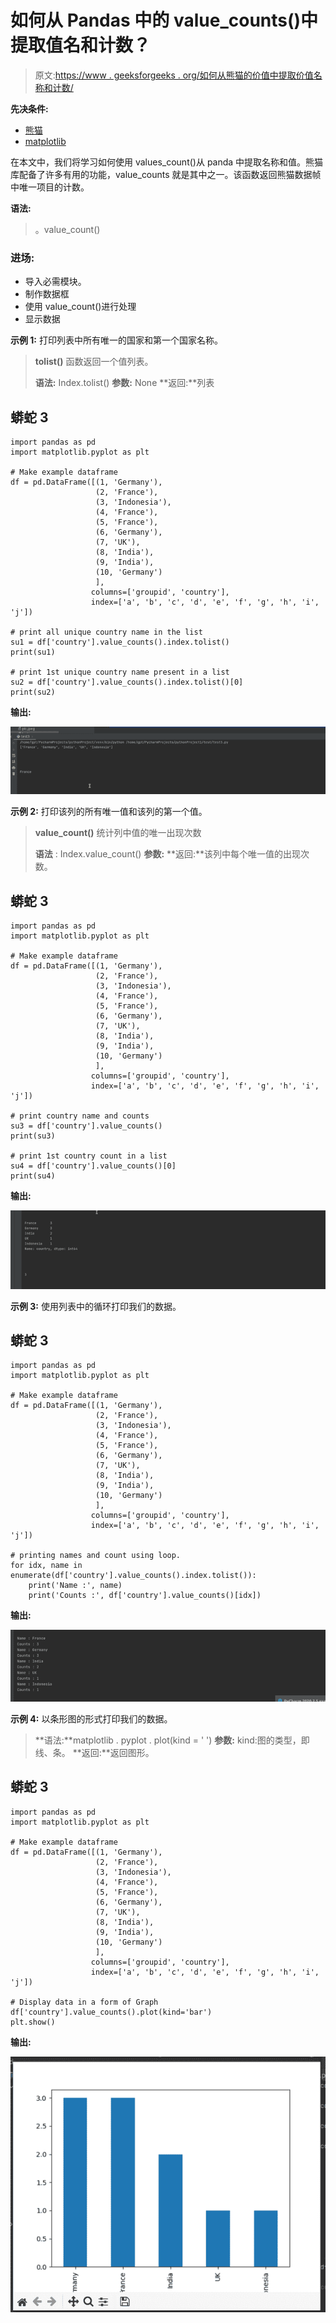# 如何从 Pandas 中的 value_counts()中提取值名和计数？

> 原文:[https://www . geeksforgeeks . org/如何从熊猫的价值中提取价值名称和计数/](https://www.geeksforgeeks.org/how-to-extract-the-value-names-and-counts-from-value_counts-in-pandas/)

**先决条件:**

*   [熊猫](https://www.geeksforgeeks.org/pandas-tutorial/)
*   [matplotlib](https://www.geeksforgeeks.org/python-introduction-matplotlib/)

在本文中，我们将学习如何使用 values_count()从 panda 中提取名称和值。熊猫库配备了许多有用的功能，value_counts 就是其中之一。该函数返回熊猫数据帧中唯一项目的计数。

**语法:**

> <object>。value_count()</object>

### **进场:**

*   导入必需模块。
*   制作数据框
*   使用 value_count()进行处理
*   显示数据

**示例 1:** 打印列表中所有唯一的国家和第一个国家名称。

> **tolist()** 函数返回一个值列表。
> 
> **语法:** Index.tolist()
> **参数:** None
> **返回:**列表

## 蟒蛇 3

```
import pandas as pd
import matplotlib.pyplot as plt

# Make example dataframe
df = pd.DataFrame([(1, 'Germany'),
                   (2, 'France'),
                   (3, 'Indonesia'),
                   (4, 'France'),
                   (5, 'France'),
                   (6, 'Germany'),
                   (7, 'UK'),
                   (8, 'India'),
                   (9, 'India'),
                   (10, 'Germany')
                   ],
                  columns=['groupid', 'country'],
                  index=['a', 'b', 'c', 'd', 'e', 'f', 'g', 'h', 'i', 'j'])

# print all unique country name in the list
su1 = df['country'].value_counts().index.tolist()
print(su1)

# print 1st unique country name present in a list
su2 = df['country'].value_counts().index.tolist()[0]
print(su2)
```

**输出:**

![](img/64cb1bba15e8bb743a10519f9052efa8.png)

**示例 2:** 打印该列的所有唯一值和该列的第一个值。

> **value_count()** 统计列中值的唯一出现次数
> 
> **语法** : Index.value_count()
> **参数:**
> **返回:**该列中每个唯一值的出现次数。

## 蟒蛇 3

```
import pandas as pd
import matplotlib.pyplot as plt

# Make example dataframe
df = pd.DataFrame([(1, 'Germany'),
                   (2, 'France'),
                   (3, 'Indonesia'),
                   (4, 'France'),
                   (5, 'France'),
                   (6, 'Germany'),
                   (7, 'UK'),
                   (8, 'India'),
                   (9, 'India'),
                   (10, 'Germany')
                   ],
                  columns=['groupid', 'country'],
                  index=['a', 'b', 'c', 'd', 'e', 'f', 'g', 'h', 'i', 'j'])

# print country name and counts
su3 = df['country'].value_counts()
print(su3)

# print 1st country count in a list
su4 = df['country'].value_counts()[0]
print(su4)
```

**输出:**

![](img/9eeeedafcca8d9d9a35ce59bf576eff2.png)

**示例 3:** 使用列表中的循环打印我们的数据。

## 蟒蛇 3

```
import pandas as pd
import matplotlib.pyplot as plt

# Make example dataframe
df = pd.DataFrame([(1, 'Germany'),
                   (2, 'France'),
                   (3, 'Indonesia'),
                   (4, 'France'),
                   (5, 'France'),
                   (6, 'Germany'),
                   (7, 'UK'),
                   (8, 'India'),
                   (9, 'India'),
                   (10, 'Germany')
                   ],
                  columns=['groupid', 'country'],
                  index=['a', 'b', 'c', 'd', 'e', 'f', 'g', 'h', 'i', 'j'])

# printing names and count using loop.
for idx, name in enumerate(df['country'].value_counts().index.tolist()):
    print('Name :', name)
    print('Counts :', df['country'].value_counts()[idx])
```

**输出:**

![](img/17f1c22cc737b723d589689322ae5cf4.png)

**示例 4:** 以条形图的形式打印我们的数据。

> **语法:**matplotlib . pyplot . plot(kind = ' ')
> **参数:** kind:图的类型，即线、条。
> **返回:**返回图形。

## 蟒蛇 3

```
import pandas as pd
import matplotlib.pyplot as plt

# Make example dataframe
df = pd.DataFrame([(1, 'Germany'),
                   (2, 'France'),
                   (3, 'Indonesia'),
                   (4, 'France'),
                   (5, 'France'),
                   (6, 'Germany'),
                   (7, 'UK'),
                   (8, 'India'),
                   (9, 'India'),
                   (10, 'Germany')
                   ],
                  columns=['groupid', 'country'],
                  index=['a', 'b', 'c', 'd', 'e', 'f', 'g', 'h', 'i', 'j'])

# Display data in a form of Graph
df['country'].value_counts().plot(kind='bar')
plt.show()
```

**输出:**

![](img/245e0c3d030a968df4d9d5f9ceaa00c4.png)